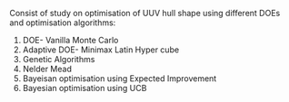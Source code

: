 Consist of study on optimisation of UUV hull shape using different DOEs and optimisation algorithms:
 1. DOE- Vanilla Monte Carlo 
 2. Adaptive DOE- Minimax Latin Hyper cube
 3. Genetic Algorithms
 4. Nelder Mead
 5. Bayeisan optimisation using Expected Improvement
 6. Bayesian optimisation using UCB 
 
